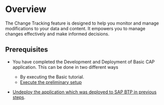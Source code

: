 # Overview

The Change Tracking feature is designed to help you monitor and manage modifications to your data and content. It empowers you to manage changes effectively and make informed decisions.

## Prerequisites

* You have completed the Development and Deployment of Basic CAP application. This can be done in two different ways
    - By executing the Basic tutorial.
    - [Execute the preliminary setup](../../prerequisite-for-sample/prerquites-for-sample.md)

* [Undeploy the application which was deployed to SAP BTP in previous steps](../../prerequisite-for-sample/prerquites-for-sample.md#undeploy-the-application).